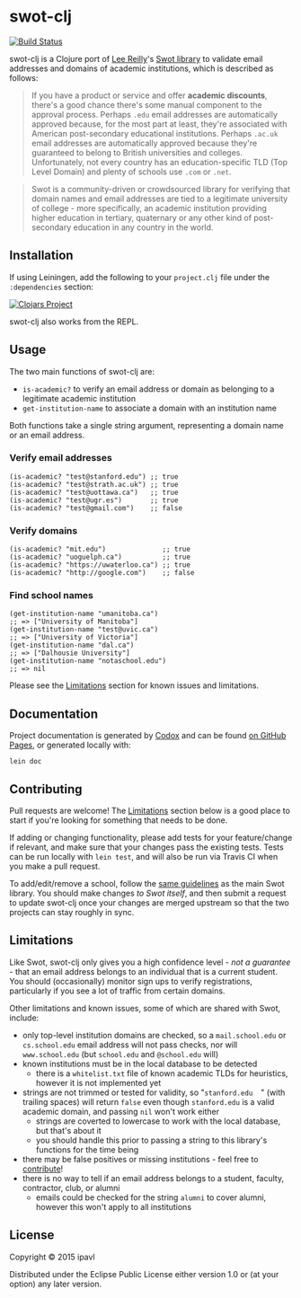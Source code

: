 # swot-clj

[![Build Status](https://travis-ci.org/ipavl/swot-clj.svg?branch=master)](https://travis-ci.org/ipavl/swot-clj)

swot-clj is a Clojure port of [Lee Reilly](https://github.com/leereilly)'s [Swot library](https://github.com/leereilly/swot) to validate email addresses and domains of academic institutions, which is described as follows:

> If you have a product or service and offer **academic discounts**, there's a good chance there's some manual component to the approval process. Perhaps `.edu` email addresses are automatically approved because, for the most part at least, they're associated with American post-secondary educational institutions. Perhaps `.ac.uk` email addresses are automatically approved because they're guaranteed to belong to British universities and colleges. Unfortunately, not every country has an education-specific TLD (Top Level Domain) and plenty of schools use `.com` or `.net`.

> Swot is a community-driven or crowdsourced library for verifying that domain names and email addresses are tied to a legitimate university of college - more specifically, an academic institution providing higher education in tertiary, quaternary or any other kind of post-secondary education in any country in the world.

## Installation

If using Leiningen, add the following to your `project.clj` file under the `:dependencies` section:

[![Clojars Project](http://clojars.org/swot-clj/latest-version.svg)](http://clojars.org/swot-clj)

swot-clj also works from the REPL.

## Usage

The two main functions of swot-clj are:

* `is-academic?` to verify an email address or domain as belonging to a legitimate academic institution
* `get-institution-name` to associate a domain with an institution name

Both functions take a single string argument, representing a domain name or an email address.

### Verify email addresses

    (is-academic? "test@stanford.edu") ;; true
    (is-academic? "test@strath.ac.uk") ;; true
    (is-academic? "test@uottawa.ca")   ;; true
    (is-academic? "test@ugr.es")       ;; true
    (is-academic? "test@gmail.com")    ;; false

### Verify domains

    (is-academic? "mit.edu")              ;; true
    (is-academic? "uoguelph.ca")          ;; true
    (is-academic? "https://uwaterloo.ca") ;; true
    (is-academic? "http://google.com")    ;; false

### Find school names

    (get-institution-name "umanitoba.ca")
    ;; => ["University of Manitoba"]
    (get-institution-name "test@uvic.ca")
    ;; => ["University of Victoria"]
    (get-institution-name "dal.ca")
    ;; => ["Dalhousie University"]
    (get-institution-name "notaschool.edu")
    ;; => nil

Please see the [Limitations](#limitations) section for known issues and limitations.

## Documentation

Project documentation is generated by [Codox](https://github.com/weavejester/codox) and can be found [on GitHub Pages](https://ipavl.github.io/swot-clj/doc), or generated locally with:

    lein doc

## Contributing

Pull requests are welcome! The [Limitations](#limitations) section below is a good place to start if you're looking for something that needs to be done.

If adding or changing functionality, please add tests for your feature/change if relevant, and make sure that your changes pass the existing tests. Tests can be run locally with `lein test`, and will also be run via Travis CI when you make a pull request.

To add/edit/remove a school, follow the [same guidelines](https://github.com/leereilly/swot/blob/master/CONTRIBUTING.md) as the main Swot library. You should make changes *to Swot itself*, and then submit a request to update swot-clj once your changes are merged upstream so that the two projects can stay roughly in sync.

## Limitations

Like Swot, swot-clj only gives you a high confidence level - *not a guarantee* - that an email address belongs to an individual that is a current student. You should (occasionally) monitor sign ups to verify registrations, particularly if you see a lot of traffic from certain domains.

Other limitations and known issues, some of which are shared with Swot, include:

* only top-level institution domains are checked, so a `mail.school.edu` or `cs.school.edu` email address will not pass checks, nor will `www.school.edu` (but `school.edu` and `@school.edu` will)
* known institutions must be in the local database to be detected
  * there is a `whitelist.txt` file of known academic TLDs for heuristics, however it is not implemented yet
* strings are not trimmed or tested for validity, so "`stanford.edu  `" (with trailing spaces) will return `false` even though `stanford.edu` is a valid academic domain, and passing `nil` won't work either
  * strings are coverted to lowercase to work with the local database, but that's about it
  * you should handle this prior to passing a string to this library's functions for the time being
* there may be false positives or missing institutions - feel free to [contribute](#contributing)!
* there is no way to tell if an email address belongs to a student, faculty, contractor, club, or alumni
  * emails could be checked for the string `alumni` to cover alumni, however this won't apply to all institutions

## License

Copyright © 2015 ipavl

Distributed under the Eclipse Public License either version 1.0 or (at your option) any later version.
